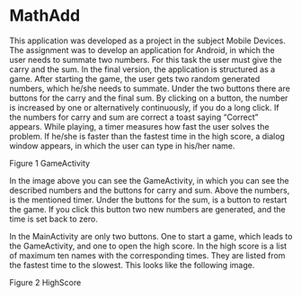 # MathAdd

This application was developed as a project in the subject Mobile Devices. The assignment was to develop an application for Android, in which the user needs to summate two numbers. For this task the user must give the carry and the sum.
In the final version, the application is structured as a game. After starting the game, the user gets two random generated numbers, which he/she needs to summate. Under the two buttons there are buttons for the carry and the final sum. By clicking on a button, the number is increased by one or alternatively continuously, if you do a long click. If the numbers for carry and sum are correct a toast saying “Correct” appears. While playing, a timer measures how fast the user solves the problem. If he/she is faster than the fastest time in the high score, a dialog window appears, in which the user can type in his/her name.
 
Figure 1 GameActivity

In the image above you can see the GameActivity, in which you can see the described numbers and the buttons for carry and sum. Above the numbers, is the mentioned timer. Under the buttons for the sum, is a button to restart the game. If you click this button two new numbers are generated, and the time is set back to zero.

In the MainActivity are only two buttons. One to start a game, which leads to the GameActivity, and one to open the high score. In the high score is a list of maximum ten names with the corresponding times. They are listed from the fastest time to the slowest. This looks like the following image.
 
Figure 2 HighScore

